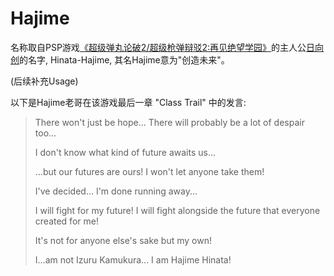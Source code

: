Hajime
======

名称取自PSP游戏[《超级弹丸论破2/超级枪弹辩驳2:再见绝望学园》](https://zh.moegirl.org/超级弹丸论破2:再见绝望学园)的主人公[日向创](https://zh.moegirl.org/日向创)的名字, Hinata-Hajime, 其名Hajime意为"创造未来"。

(后续补充Usage)

以下是Hajime老哥在该游戏最后一章 "Class Trail" 中的发言:

> There won't just be hope...
> There will probably be a lot of despair too...
>
>  I don't know what kind of future awaits us...
>
> ...but our futures are ours!
> I won't let anyone take them!
>
> I've decided... I'm done running away...
>
> I will fight for my future!
> I will fight alongside the future that everyone created for me!
>
> It's not for anyone else's sake but my own!
>
> I...am not Izuru Kamukura...
> I am Hajime Hinata!
